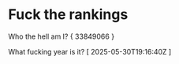 # Fuck the rankings

Who the hell am I?
{ 33849066 }

What fucking year is it?
[ 2025-05-30T19:16:40Z ]

